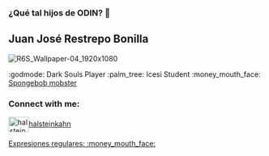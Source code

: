 ### ¿Qué tal hijos de ODIN? 👋
## Juan José Restrepo Bonilla

![R6S_Wallpaper-04_1920x1080](https://user-images.githubusercontent.com/47890848/99463387-9d8f7f80-2903-11eb-8895-c7956dd1d752.jpg)
<p>
:godmode: Dark Souls Player
:palm_tree: Icesi Student
:money_mouth_face: <a href= "https://vignette.wikia.nocookie.net/mamarre-estudios-espanol/images/5/59/Fa612f5c7a6f3de494d573462cffa40b.jpg/revision/latest/window-crop/width/200/x-offset/0/y-offset/0/window-width/525/window-height/525?cb=20200405033240&path-prefix=es"> 	 Spongebob mobster </a>
</p>

<h3 align="left">Connect with me:</h3>
<p align="left">
<a href="https://instagram.com/halsteinkahn" target="blank"><img align="center" src="https://cdn.jsdelivr.net/npm/simple-icons@3.0.1/icons/instagram.svg" alt="halsteinkahn" height="30" width="40" />halsteinkahn</a>
</p>

<p>
<a href="https://github.com/falconmasters/expresiones-regulares/blob/master/Expresiones_Regulares.txt" target="blank">Expresiones regulares: :money_mouth_face:</a> 
</p>
<!--
**JuanJoseRestrepo/JuanJoseRestrepo** is a ✨ _special_ ✨ repository because its `README.md` (this file) appears on your GitHub profile.

[![Juan Jose GitHub stats](https://github-readme-stats.vercel.app/api?username=JuanJoseRestrepo)](https://github.com/anuraghazra/github-readme-stats)

![Juan Jose GitHub stats](https://github-readme-stats.vercel.app/api?username=JuanJoseRestrepo&show_icons=true)
